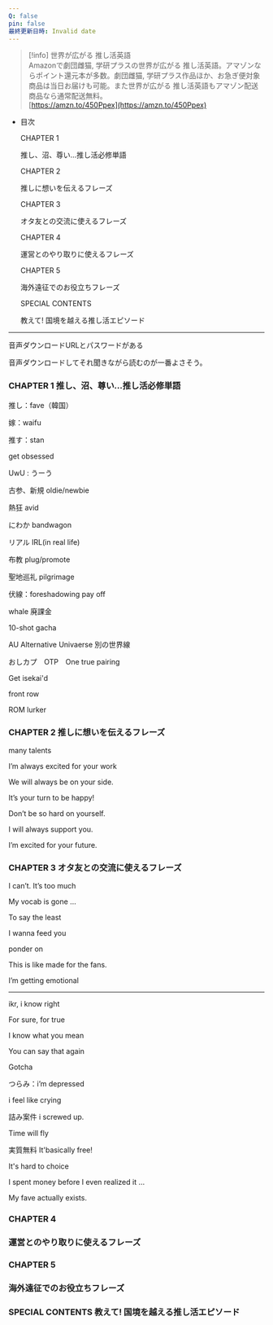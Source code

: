 ```yaml
---
Q: false
pin: false
最終更新日時: Invalid date
---
```

> [!info] 世界が広がる 推し活英語  
> Amazonで劇団雌猫, 学研プラスの世界が広がる 推し活英語。アマゾンならポイント還元本が多数。劇団雌猫, 学研プラス作品ほか、お急ぎ便対象商品は当日お届けも可能。また世界が広がる 推し活英語もアマゾン配送商品なら通常配送無料。  
> [https://amzn.to/450Ppex](https://amzn.to/450Ppex)  

  

  

- 目次
    
    CHAPTER 1
    
    推し、沼、尊い…推し活必修単語
    
    CHAPTER 2
    
    推しに想いを伝えるフレーズ
    
    CHAPTER 3
    
    オタ友との交流に使えるフレーズ
    
    CHAPTER 4
    
    運営とのやり取りに使えるフレーズ
    
    CHAPTER 5
    
    海外遠征でのお役立ちフレーズ
    
    SPECIAL CONTENTS
    
    教えて! 国境を越える推し活エピソード
    

---

音声ダウンロードURLとパスワードがある

音声ダウンロードしてそれ聞きながら読むのが一番よさそう。

  

### CHAPTER 1 推し、沼、尊い…推し活必修単語

推し：fave（韓国）

嫁：waifu

推す：stan

get obsessed

UwU : うーう

古参、新規 oldie/newbie

熱狂 avid

にわか bandwagon

リアル IRL(in real life)

布教 plug/promote

聖地巡礼 pilgrimage

伏線：foreshadowing pay off

whale 廃課金

10-shot gacha

AU Alternative Univaerse 別の世界線

おしカプ　OTP　One true pairing

Get isekai'd

front row

ROM lurker

### CHAPTER 2 推しに想いを伝えるフレーズ

many talents

I’m always excited for your work

We will always be on your side.

It’s your turn to be happy!

Don’t be so hard on yourself.

I will always support you.

I’m excited for your future.

  

  

  

### CHAPTER 3 オタ友との交流に使えるフレーズ

I can’t. It’s too much

My vocab is gone …

To say the least

I wanna feed you

ponder on

This is like made for the fans.

I’m getting emotional

---

ikr, i know right

For sure, for true

I know what you mean

You can say that again

Gotcha

つらみ：i’m depressed

i feel like crying

詰み案件 i screwed up.

Time will fly

実質無料 It'basically free!

It's hard to choice

I spent money before I even realized it …

My fave actually exists.

  

  

  

### CHAPTER 4

### 運営とのやり取りに使えるフレーズ

### CHAPTER 5

### 海外遠征でのお役立ちフレーズ

  

### SPECIAL CONTENTS 教えて! 国境を越える推し活エピソード